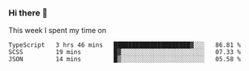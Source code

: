 ### Hi there 👋

<!--
**qiruohan/qiruohan** is a ✨ _special_ ✨ repository because its `README.md` (this file) appears on your GitHub profile.

Here are some ideas to get you started:

- 🔭 I’m currently working on ...
- 🌱 I’m currently learning ...
- 👯 I’m looking to collaborate on ...
- 🤔 I’m looking for help with ...
- 💬 Ask me about ...
- 📫 How to reach me: ...
- 😄 Pronouns: ...
- ⚡ Fun fact: ...
-->

This week I spent my time on 
<!--START_SECTION:waka-->
```text
TypeScript   3 hrs 46 mins   █████████████████████▓░░░   86.81 % 
SCSS         19 mins         █▓░░░░░░░░░░░░░░░░░░░░░░░   07.33 % 
JSON         14 mins         █▒░░░░░░░░░░░░░░░░░░░░░░░   05.58 % 
```
<!--END_SECTION:waka-->
